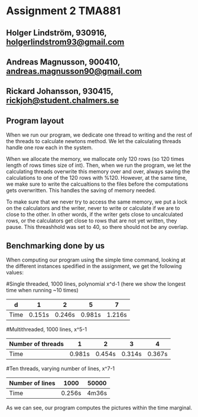 # Assignment 2 TMA881
## Holger Lindström, 930916, holgerlindstrom93@gmail.com
## Andreas Magnusson, 900410, andreas.magnusson90@gmail.com
## Rickard Johansson, 930415, rickjoh@student.chalmers.se

## Program layout

When we run our program, we dedicate one thread to writing and the rest of the threads to calculate newtons method. We let the calculating threads handle one row each in the system.

When we allocate the memory, we mallocate only 120 rows (so 120 times length of rows times size of int). Then, when we run the program, we let the calculating threads overwrite this memory over and over, always saving the calculations to one of the 120 rows with %120. However, at the same time, we make sure to write the calcualtions to the files before the computations gets overwritten. This handles the saving of memory needed.

To make sure that we never try to access the same memory, we put a lock on the calculators and the writer, never to write or calculate if we are to close to the other. In other words, if the writer gets close to uncalculated rows, or the calculators get close to rows that are not yet written, they pause. This threashhold was set to 40, so there should not be any overlap.

## Benchmarking done by us

When computing our program using the simple time command, looking at the different instances spedified in the assignment, we get the following values:

#Single threaded, 1000 lines, polynomial x^d-1 (here we show the longest time when running ~10 times)

| d     | 1         | 2         | 5         | 7         |
|------ |--------   |--------   |--------   |--------   |
| Time  | 0.151s    | 0.246s    | 0.981s    | 1.216s    |


#Multithreaded, 1000 lines, x^5-1

| Number of threads     | 1          | 2         | 3         | 4         |
|-------------------    |--------    |--------   |--------   |--------   |
| Time                  | 0.981s     | 0.454s    | 0.314s    | 0.367s    |


#Ten threads, varying number of lines, x^7-1

| Number of lines   | 1000      | 50000     |
|-----------------  |--------   |-------    |
| Time              | 0.256s    | 4m36s     |

As we can see, our program computes the pictures within the time marginal.
